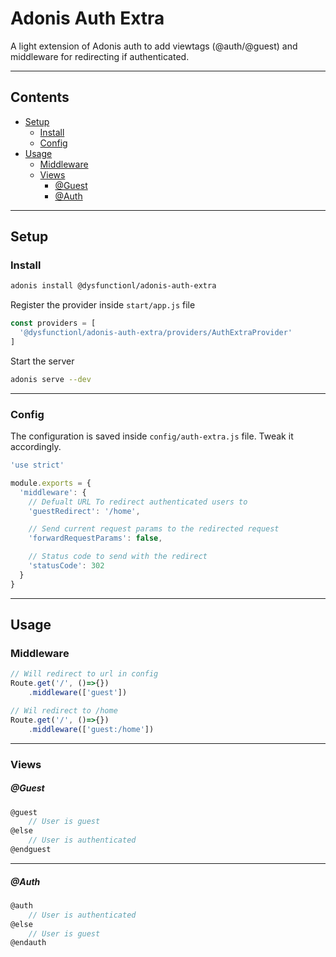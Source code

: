 # Adonis Auth Extra

A light extension of Adonis auth to add viewtags (@auth/@guest) and middleware for redirecting if authenticated.

---

## Contents
- [Setup](#setup)
    - [Install](#install)
    - [Config](#config)
- [Usage](#usage)
    - [Middleware](#middleware)
    - [Views](#views)
        - [@Guest](#guest)
        - [@Auth](#auth)

---

## Setup

### Install

```bash
adonis install @dysfunctionl/adonis-auth-extra
```

Register the provider inside `start/app.js` file
```js
const providers = [
  '@dysfunctionl/adonis-auth-extra/providers/AuthExtraProvider'
]
```

Start the server
```bash
adonis serve --dev
```

-----

### Config
The configuration is saved inside `config/auth-extra.js` file. Tweak it accordingly.

```js
'use strict'

module.exports = {
  'middleware': {
    // Defualt URL To redirect authenticated users to
    'guestRedirect': '/home',

    // Send current request params to the redirected request
    'forwardRequestParams': false,

    // Status code to send with the redirect
    'statusCode': 302
  }
}
```

---

## Usage

### Middleware

```js
// Will redirect to url in config
Route.get('/', ()=>{})
    .middleware(['guest'])

// Wil redirect to /home
Route.get('/', ()=>{})
    .middleware(['guest:/home'])
```

----

### Views

##### @Guest
```js
@guest
    // User is guest
@else
    // User is authenticated
@endguest
````

---

##### @Auth
```js
@auth
    // User is authenticated
@else
    // User is guest
@endauth
````